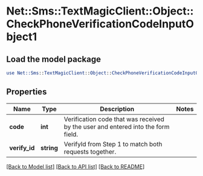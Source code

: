 # Net::Sms::TextMagicClient::Object::CheckPhoneVerificationCodeInputObject1

## Load the model package
```perl
use Net::Sms::TextMagicClient::Object::CheckPhoneVerificationCodeInputObject1;
```

## Properties
Name | Type | Description | Notes
------------ | ------------- | ------------- | -------------
**code** | **int** | Verification code that was received by the user and entered into the form field. | 
**verify_id** | **string** | VerifyId from Step 1 to match both requests together. | 

[[Back to Model list]](../README.md#documentation-for-models) [[Back to API list]](../README.md#documentation-for-api-endpoints) [[Back to README]](../README.md)


